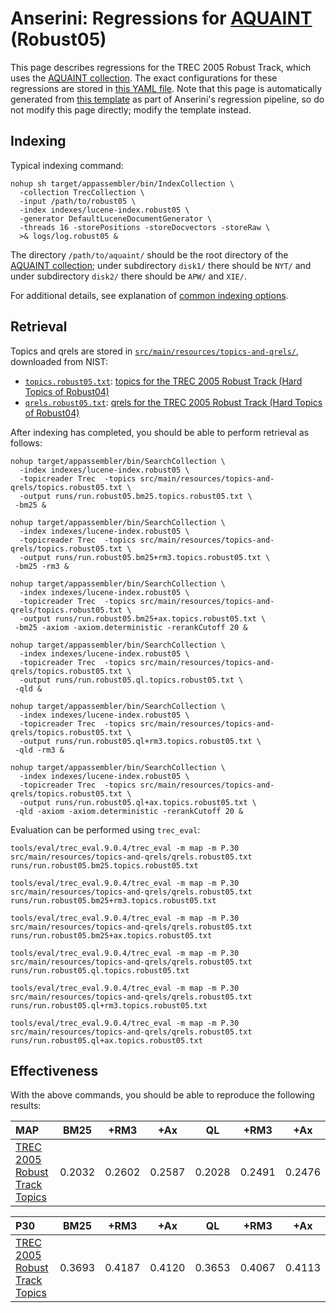 # Anserini: Regressions for [AQUAINT](https://tac.nist.gov//data/data_desc.html#AQUAINT) (Robust05)

This page describes regressions for the TREC 2005 Robust Track, which uses the [AQUAINT collection](https://tac.nist.gov//data/data_desc.html#AQUAINT).
The exact configurations for these regressions are stored in [this YAML file](../src/main/resources/regression/robust05.yaml).
Note that this page is automatically generated from [this template](../src/main/resources/docgen/templates/robust05.template) as part of Anserini's regression pipeline, so do not modify this page directly; modify the template instead.

## Indexing

Typical indexing command:

```
nohup sh target/appassembler/bin/IndexCollection \
  -collection TrecCollection \
  -input /path/to/robust05 \
  -index indexes/lucene-index.robust05 \
  -generator DefaultLuceneDocumentGenerator \
  -threads 16 -storePositions -storeDocvectors -storeRaw \
  >& logs/log.robust05 &
```

The directory `/path/to/aquaint/` should be the root directory of the [AQUAINT collection](https://tac.nist.gov//data/data_desc.html#AQUAINT); under subdirectory `disk1/` there should be `NYT/` and under subdirectory `disk2/` there should be `APW/` and `XIE/`.

For additional details, see explanation of [common indexing options](common-indexing-options.md).

## Retrieval

Topics and qrels are stored in [`src/main/resources/topics-and-qrels/`](../src/main/resources/topics-and-qrels/), downloaded from NIST:

+ [`topics.robust05.txt`](../src/main/resources/topics-and-qrels/topics.robust05.txt): [topics for the TREC 2005 Robust Track (Hard Topics of Robust04)](http://trec.nist.gov/data/robust/05/05.50.topics.txt)
+ [`qrels.robust05.txt`](../src/main/resources/topics-and-qrels/qrels.robust05.txt): [qrels for the TREC 2005 Robust Track (Hard Topics of Robust04)](http://trec.nist.gov/data/robust/05/TREC2005.qrels.txt)

After indexing has completed, you should be able to perform retrieval as follows:

```
nohup target/appassembler/bin/SearchCollection \
  -index indexes/lucene-index.robust05 \
  -topicreader Trec  -topics src/main/resources/topics-and-qrels/topics.robust05.txt \
  -output runs/run.robust05.bm25.topics.robust05.txt \
 -bm25 &

nohup target/appassembler/bin/SearchCollection \
  -index indexes/lucene-index.robust05 \
  -topicreader Trec  -topics src/main/resources/topics-and-qrels/topics.robust05.txt \
  -output runs/run.robust05.bm25+rm3.topics.robust05.txt \
 -bm25 -rm3 &

nohup target/appassembler/bin/SearchCollection \
  -index indexes/lucene-index.robust05 \
  -topicreader Trec  -topics src/main/resources/topics-and-qrels/topics.robust05.txt \
  -output runs/run.robust05.bm25+ax.topics.robust05.txt \
 -bm25 -axiom -axiom.deterministic -rerankCutoff 20 &

nohup target/appassembler/bin/SearchCollection \
  -index indexes/lucene-index.robust05 \
  -topicreader Trec  -topics src/main/resources/topics-and-qrels/topics.robust05.txt \
  -output runs/run.robust05.ql.topics.robust05.txt \
 -qld &

nohup target/appassembler/bin/SearchCollection \
  -index indexes/lucene-index.robust05 \
  -topicreader Trec  -topics src/main/resources/topics-and-qrels/topics.robust05.txt \
  -output runs/run.robust05.ql+rm3.topics.robust05.txt \
 -qld -rm3 &

nohup target/appassembler/bin/SearchCollection \
  -index indexes/lucene-index.robust05 \
  -topicreader Trec  -topics src/main/resources/topics-and-qrels/topics.robust05.txt \
  -output runs/run.robust05.ql+ax.topics.robust05.txt \
 -qld -axiom -axiom.deterministic -rerankCutoff 20 &
```

Evaluation can be performed using `trec_eval`:

```
tools/eval/trec_eval.9.0.4/trec_eval -m map -m P.30 src/main/resources/topics-and-qrels/qrels.robust05.txt runs/run.robust05.bm25.topics.robust05.txt

tools/eval/trec_eval.9.0.4/trec_eval -m map -m P.30 src/main/resources/topics-and-qrels/qrels.robust05.txt runs/run.robust05.bm25+rm3.topics.robust05.txt

tools/eval/trec_eval.9.0.4/trec_eval -m map -m P.30 src/main/resources/topics-and-qrels/qrels.robust05.txt runs/run.robust05.bm25+ax.topics.robust05.txt

tools/eval/trec_eval.9.0.4/trec_eval -m map -m P.30 src/main/resources/topics-and-qrels/qrels.robust05.txt runs/run.robust05.ql.topics.robust05.txt

tools/eval/trec_eval.9.0.4/trec_eval -m map -m P.30 src/main/resources/topics-and-qrels/qrels.robust05.txt runs/run.robust05.ql+rm3.topics.robust05.txt

tools/eval/trec_eval.9.0.4/trec_eval -m map -m P.30 src/main/resources/topics-and-qrels/qrels.robust05.txt runs/run.robust05.ql+ax.topics.robust05.txt
```

## Effectiveness

With the above commands, you should be able to reproduce the following results:

MAP                                     | BM25      | +RM3      | +Ax       | QL        | +RM3      | +Ax       |
:---------------------------------------|-----------|-----------|-----------|-----------|-----------|-----------|
[TREC 2005 Robust Track Topics](../src/main/resources/topics-and-qrels/topics.robust05.txt)| 0.2032    | 0.2602    | 0.2587    | 0.2028    | 0.2491    | 0.2476    |


P30                                     | BM25      | +RM3      | +Ax       | QL        | +RM3      | +Ax       |
:---------------------------------------|-----------|-----------|-----------|-----------|-----------|-----------|
[TREC 2005 Robust Track Topics](../src/main/resources/topics-and-qrels/topics.robust05.txt)| 0.3693    | 0.4187    | 0.4120    | 0.3653    | 0.4067    | 0.4113    |
